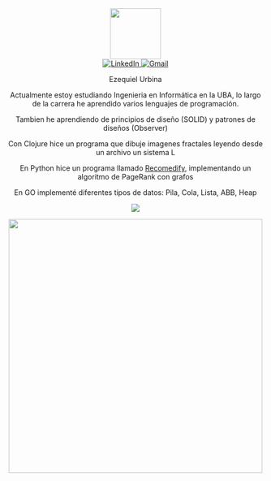 <div align = "center">
  
<div id = "header">
<img src = "https://media.giphy.com/media/M9gbBd9nbDrOTu1Mqx/giphy.gif" width = "100"/>
</div>
  
<div id = "contacto">
<a href = "https://www.linkedin.com/in/ezequiel-urbina-224370236/">
  <img src = "https://img.shields.io/badge/LinkedIn-blue?style=for-the-badge&logo=linkedin&logoColor=white" alt="LinkedIn"/>
</a>
<a href = "mailto:curbina@fi.uba.ar">
  <img src = "https://img.shields.io/badge/Gmail-white?style=for-the-badge&logo=gmail&logoColor=red" alt = "Gmail"/>
</a>
  
</div>


Ezequiel Urbina

<div id = "info" align = "center">
  <p> Actualmente estoy estudiando Ingenieria en Informática en la UBA,  lo largo de la carrera he aprendido varios lenguajes de programación. </p>
  <p> Tambien he aprendiendo de principios de diseño (SOLID) y patrones de diseños (Observer) </p>
  <p> Con Clojure hice un programa que dibuje imagenes fractales leyendo desde un archivo un sistema L </p>
  <p> En Python hice un programa llamado <a href = "https://github.com/ezeurbina/Recomendify"> Recomedify</a>, implementando un algoritmo de PageRank con grafos </p>
  <p> En GO implementé diferentes tipos de datos: Pila, Cola, Lista, ABB, Heap </p>
</div>


<p align = "center">
  <a href = "https://skillicons.dev">
    <img src = "https://skillicons.dev/icons?i=git,c,css,html,js,mysql,flask,clojure,go,java,idea,linux,py" />
    
  </a>
</p>

<img src = "https://media.giphy.com/media/L8K62iTDkzGX6/giphy.gif" width="500" />

</div>
